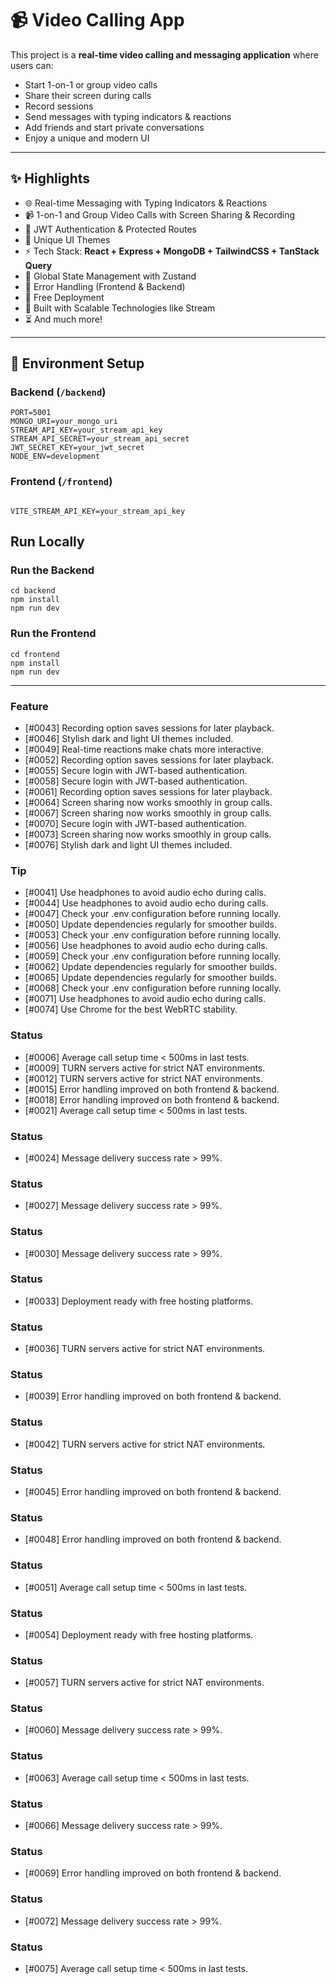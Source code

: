 # 📹 Video Calling App

This project is a **real-time video calling and messaging application** where users can:  
- Start 1-on-1 or group video calls  
- Share their screen during calls  
- Record sessions  
- Send messages with typing indicators & reactions  
- Add friends and start private conversations  
- Enjoy a unique and modern UI  

---

## ✨ Highlights
- 🌐 Real-time Messaging with Typing Indicators & Reactions  
- 📹 1-on-1 and Group Video Calls with Screen Sharing & Recording  
- 🔐 JWT Authentication & Protected Routes  
- 🎨 Unique UI Themes  
- ⚡ Tech Stack: **React + Express + MongoDB + TailwindCSS + TanStack Query**  
- 🧠 Global State Management with Zustand  
- 🚨 Error Handling (Frontend & Backend)  
- 🚀 Free Deployment  
- 🎯 Built with Scalable Technologies like Stream  
- ⏳ And much more!  

---

## 🔧 Environment Setup

### Backend (`/backend`)
```env
PORT=5001  
MONGO_URI=your_mongo_uri  
STREAM_API_KEY=your_stream_api_key  
STREAM_API_SECRET=your_stream_api_secret  
JWT_SECRET_KEY=your_jwt_secret  
NODE_ENV=development
```
### Frontend (`/frontend`)
```env

VITE_STREAM_API_KEY=your_stream_api_key
```
## Run Locally
### Run the Backend
```
cd backend  
npm install  
npm run dev
```
### Run the Frontend
```
cd frontend  
npm install  
npm run dev
```
<!-- AUTO-UPDATED:START -->
---

### Feature
- [#0043] Recording option saves sessions for later playback.
- [#0046] Stylish dark and light UI themes included.
- [#0049] Real-time reactions make chats more interactive.
- [#0052] Recording option saves sessions for later playback.
- [#0055] Secure login with JWT-based authentication.
- [#0058] Secure login with JWT-based authentication.
- [#0061] Recording option saves sessions for later playback.
- [#0064] Screen sharing now works smoothly in group calls.
- [#0067] Screen sharing now works smoothly in group calls.
- [#0070] Secure login with JWT-based authentication.
- [#0073] Screen sharing now works smoothly in group calls.
- [#0076] Stylish dark and light UI themes included.

### Tip
- [#0041] Use headphones to avoid audio echo during calls.
- [#0044] Use headphones to avoid audio echo during calls.
- [#0047] Check your .env configuration before running locally.
- [#0050] Update dependencies regularly for smoother builds.
- [#0053] Check your .env configuration before running locally.
- [#0056] Use headphones to avoid audio echo during calls.
- [#0059] Check your .env configuration before running locally.
- [#0062] Update dependencies regularly for smoother builds.
- [#0065] Update dependencies regularly for smoother builds.
- [#0068] Check your .env configuration before running locally.
- [#0071] Use headphones to avoid audio echo during calls.
- [#0074] Use Chrome for the best WebRTC stability.

### Status
- [#0006] Average call setup time < 500ms in last tests.
- [#0009] TURN servers active for strict NAT environments.
- [#0012] TURN servers active for strict NAT environments.
- [#0015] Error handling improved on both frontend & backend.
- [#0018] Error handling improved on both frontend & backend.
- [#0021] Average call setup time < 500ms in last tests.

### Status
- [#0024] Message delivery success rate > 99%.

### Status
- [#0027] Message delivery success rate > 99%.

### Status
- [#0030] Message delivery success rate > 99%.

### Status
- [#0033] Deployment ready with free hosting platforms.

### Status
- [#0036] TURN servers active for strict NAT environments.

### Status
- [#0039] Error handling improved on both frontend & backend.

### Status
- [#0042] TURN servers active for strict NAT environments.

### Status
- [#0045] Error handling improved on both frontend & backend.

### Status
- [#0048] Error handling improved on both frontend & backend.

### Status
- [#0051] Average call setup time < 500ms in last tests.

### Status
- [#0054] Deployment ready with free hosting platforms.

### Status
- [#0057] TURN servers active for strict NAT environments.

### Status
- [#0060] Message delivery success rate > 99%.

### Status
- [#0063] Average call setup time < 500ms in last tests.

### Status
- [#0066] Message delivery success rate > 99%.

### Status
- [#0069] Error handling improved on both frontend & backend.

### Status
- [#0072] Message delivery success rate > 99%.

### Status
- [#0075] Average call setup time < 500ms in last tests.
<!-- AUTO-UPDATED:END -->
